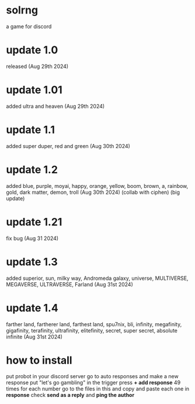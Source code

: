 # solrng
a game for discord

# update 1.0
released (Aug 29th 2024)
# update 1.01
added ultra and heaven (Aug 29th 2024)
# update 1.1 
added super duper, red and  green (Aug 30th 2024)
# update 1.2
added blue, purple, moyai, happy, orange, yellow, boom, brown, a, rainbow, gold, dark matter, demon, troll (Aug 30th 2024) (collab with ciphen) (big update)
# update 1.21
fix bug (Aug 31 2024)
# update 1.3
added superior, sun, milky way, Andromeda galaxy, universe, MULTIVERSE, MEGAVERSE, ULTRAVERSE, Farland (Aug 31st 2024)
# update 1.4
farther land, fartherer land, farthest land, spu7nix, bli, infinity, megafinity, gigafinity, terafinity, ultrafinity, elitefinity, secret, super secret, absolute infinite (Aug 31st 2024)

# how to install
put probot in your discord server
go to auto responses and make a new response
put "let's go gambling" in the trigger
press **+ add response** 49 times
for each number go to the files in this and copy and paste each one in **response**
check **send as a reply** and **ping the author**
